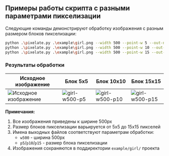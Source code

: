 ## Примеры работы скрипта с разными параметрами пикселизации

Следующие команды демонстрируют обработку изображения с разным размером блоков пикселизации:

```bash
python .\pixelate.py .\example\girl.png --width 500 --point-w 5 --out-name "example/girl/girl-w500-p5"
python .\pixelate.py .\example\girl.png --width 500 --point-w 10 --out-name "example/girl/girl-w500-p10"
python .\pixelate.py .\example\girl.png --width 500 --point-w 15 --out-name "example/girl/girl-w500-p15"
```

### Результаты обработки

| Исходное изображение | Блок 5x5 | Блок 10x10 | Блок 15x15 |
|----------------------|---------|-----------|-----------|
| ![Исходное изображение](https://github.com/kolelan/pexelizer/tree/main/example/girl.png) | ![girl-w500-p5](https://github.com/kolelan/pexelizer/tree/main/example/girl/girl-w500-p5.png) | ![girl-w500-p10](https://github.com/kolelan/pexelizer/tree/main/example/girl/girl-w500-p10.png) | ![girl-w500-p15](https://github.com/kolelan/pexelizer/tree/main/example/girl/girl-w500-p15.png) |

**Примечания:**
1. Все изображения приведены к ширине 500px
2. Размер блоков пикселизации варьируется от 5x5 до 15x15 пикселей
3. Имена выходных файлов соответствуют параметрам обработки:
   - `w500` - ширина 500px
   - `p5`/`p10`/`p15` - размер блока пикселизации
4. Изображения сохраняются в поддиректории `example/girl/` проекта
